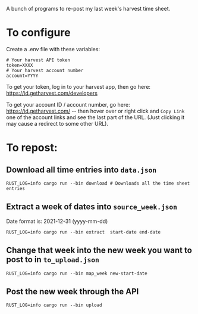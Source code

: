 A bunch of programs to re-post my last week's harvest time sheet.

# To configure

Create a .env file with these variables:

    # Your harvest API token
    token=XXXX
    # Your harvest account number
    account=YYYY

To get your token, log in to your harvest app, then go here: https://id.getharvest.com/developers

To get your account ID / account number, go here: https://id.getharvest.com/ -- then hover over or right click and `Copy Link` one of the account links and see the last part of the URL. (Just clicking it may cause a redirect to some other URL).
# To repost:
## Download all time entries into `data.json`

    RUST_LOG=info cargo run --bin download # Downloads all the time sheet entries

## Extract a week of dates into `source_week.json`

Date format is: 2021-12-31 (yyyy-mm-dd)

    RUST_LOG=info cargo run --bin extract  start-date end-date

## Change that week into the new week you want to post to in `to_upload.json`

    RUST_LOG=info cargo run --bin map_week new-start-date

## Post the new week through the API

    RUST_LOG=info cargo run --bin upload
